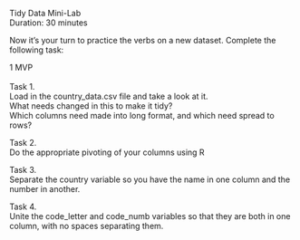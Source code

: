 Tidy Data Mini-Lab<br>
Duration: 30 minutes

Now it’s your turn to practice the verbs on a new dataset. Complete the following task:

1 MVP<br>
<br>
Task 1.<br>
Load in the country_data.csv file and take a look at it.<br>
What needs changed in this to make it tidy?<br>
Which columns need made into long format, and which need spread to rows?



Task 2.<br>
Do the appropriate pivoting of your columns using R



Task 3.<br>
Separate the country variable so you have the name in one column and the number in another.



Task 4.<br>
Unite the code_letter and code_numb variables so that they are both in one column, with no spaces separating them.